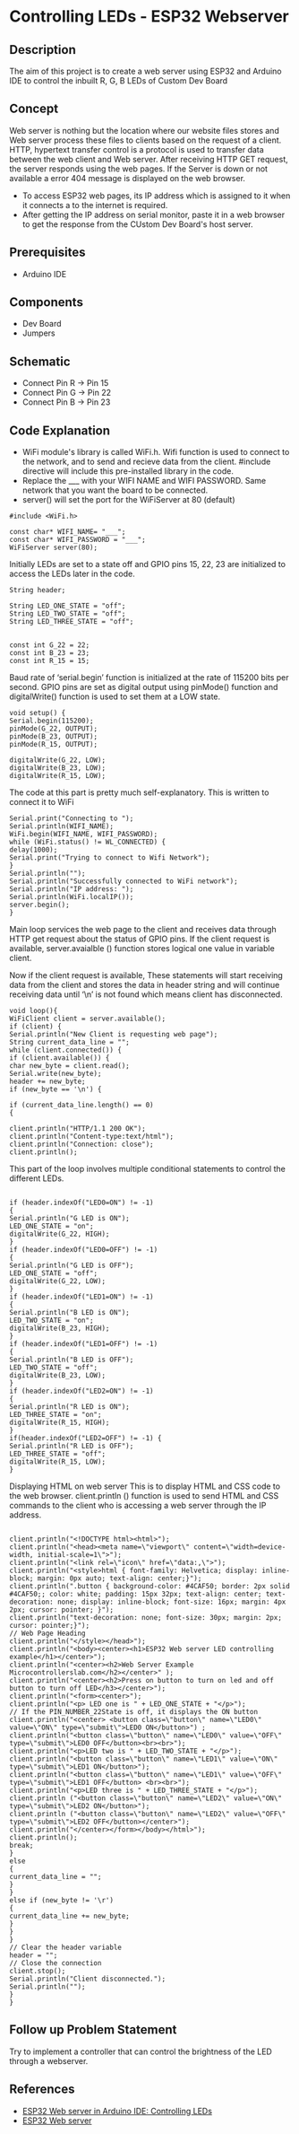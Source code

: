 # Controlling LEDs - ESP32 Webserver
## Description
The aim of this project is to create a web server using ESP32 and Arduino IDE to control the inbuilt R, G, B LEDs of Custom Dev Board

## Concept
Web server is nothing but the location where our website files stores and Web server process these files to clients based on the request of a client. HTTP, hypertext transfer
control is a protocol is used to transfer data between the web client and Web server. 
After receiving HTTP GET request, the server responds using the web pages. If the Server is down or not available a error 404 message is displayed on the web browser.

* To access ESP32 web pages, its IP address which is assigned to it when it connects a to the internet is required.
* After getting the IP address on serial monitor, paste it in a web browser to get the response from the CUstom Dev Board's host server.
## Prerequisites
* Arduino IDE

## Components
* Dev Board
* Jumpers

## Schematic
* Connect Pin R -> Pin 15
* Connect Pin G -> Pin 22
* Connect Pin B -> Pin 23

## Code Explanation

* WiFi module's library is called WiFi.h. Wifi function is used to connect to the network, and to send and recieve data from the client.
 #include directive will include this pre-installed library in the code.
* Replace the ___ with your WIFI NAME and WIFI PASSWORD. Same network that you want the board to be connected.
* server() will set the port for the WiFiServer at 80 (default)
```
#include <WiFi.h>

const char* WIFI_NAME= "___"; 
const char* WIFI_PASSWORD = "___"; 
WiFiServer server(80);
```
Initially LEDs are set to a state off and GPIO pins 15, 22, 23 are initialized to access the LEDs later in the code.
```
String header;

String LED_ONE_STATE = "off";
String LED_TWO_STATE = "off";
String LED_THREE_STATE = "off";


const int G_22 = 22;
const int B_23 = 23;
const int R_15 = 15;

```
Baud rate of ‘serial.begin’ function is initialized at the rate of 115200 bits per second. GPIO pins are set as digital output using pinMode()
function and digitalWrite() function is used to set them at a LOW state.
```
void setup() {
Serial.begin(115200);
pinMode(G_22, OUTPUT);
pinMode(B_23, OUTPUT);
pinMode(R_15, OUTPUT);

digitalWrite(G_22, LOW);
digitalWrite(B_23, LOW);
digitalWrite(R_15, LOW);
```
The code at this part is pretty much self-explanatory. This is written to connect it to WiFi
```
Serial.print("Connecting to ");
Serial.println(WIFI_NAME);
WiFi.begin(WIFI_NAME, WIFI_PASSWORD);
while (WiFi.status() != WL_CONNECTED) {
delay(1000);
Serial.print("Trying to connect to Wifi Network");
}
Serial.println("");
Serial.println("Successfully connected to WiFi network");
Serial.println("IP address: ");
Serial.println(WiFi.localIP());
server.begin();
}
```
Main loop services the web page to the client and receives data through HTTP get request about the status of GPIO pins. 
If the client request is available, server.avaialble () function stores logical one value in variable client.

Now if the client request is available, These statements will start receiving data from the client and stores the data in header string 
and will continue receiving data until ‘\n’  is not found which means client has disconnected.

```
void loop(){
WiFiClient client = server.available(); 
if (client) { 
Serial.println("New Client is requesting web page"); 
String current_data_line = ""; 
while (client.connected()) { 
if (client.available()) { 
char new_byte = client.read(); 
Serial.write(new_byte); 
header += new_byte;
if (new_byte == '\n') { 
         
if (current_data_line.length() == 0) 
{
            
client.println("HTTP/1.1 200 OK");
client.println("Content-type:text/html");
client.println("Connection: close");
client.println();

```
This part of the loop involves multiple conditional statements to control the different LEDs.
```

if (header.indexOf("LED0=ON") != -1) 
{
Serial.println("G LED is ON");
LED_ONE_STATE = "on";
digitalWrite(G_22, HIGH);
} 
if (header.indexOf("LED0=OFF") != -1) 
{
Serial.println("G LED is OFF");
LED_ONE_STATE = "off";
digitalWrite(G_22, LOW);
} 
if (header.indexOf("LED1=ON") != -1)
{
Serial.println("B LED is ON");
LED_TWO_STATE = "on";
digitalWrite(B_23, HIGH);
}
if (header.indexOf("LED1=OFF") != -1) 
{
Serial.println("B LED is OFF");
LED_TWO_STATE = "off";
digitalWrite(B_23, LOW);
}
if (header.indexOf("LED2=ON") != -1) 
{
Serial.println("R LED is ON");
LED_THREE_STATE = "on";
digitalWrite(R_15, HIGH);
}
if(header.indexOf("LED2=OFF") != -1) {
Serial.println("R LED is OFF");
LED_THREE_STATE = "off";
digitalWrite(R_15, LOW);
}
```
Displaying HTML on web server
This is to display HTML and CSS code to the web browser. 
client.println () function is used to send HTML and CSS commands to the client who is accessing a web server through the IP address. 
```
            
client.println("<!DOCTYPE html><html>");
client.println("<head><meta name=\"viewport\" content=\"width=device-width, initial-scale=1\">");
client.println("<link rel=\"icon\" href=\"data:,\">");
client.println("<style>html { font-family: Helvetica; display: inline-block; margin: 0px auto; text-align: center;}");
client.println(".button { background-color: #4CAF50; border: 2px solid #4CAF50;; color: white; padding: 15px 32px; text-align: center; text-decoration: none; display: inline-block; font-size: 16px; margin: 4px 2px; cursor: pointer; }");
client.println("text-decoration: none; font-size: 30px; margin: 2px; cursor: pointer;}"); 
// Web Page Heading
client.println("</style></head>");
client.println("<body><center><h1>ESP32 Web server LED controlling example</h1></center>");
client.println("<center><h2>Web Server Example Microcontrollerslab.com</h2></center>" );
client.println("<center><h2>Press on button to turn on led and off button to turn off LED</h3></center>");
client.println("<form><center>");
client.println("<p> LED one is " + LED_ONE_STATE + "</p>");
// If the PIN_NUMBER_22State is off, it displays the ON button 
client.println("<center> <button class=\"button\" name=\"LED0\" value=\"ON\" type=\"submit\">LED0 ON</button>") ;
client.println("<button class=\"button\" name=\"LED0\" value=\"OFF\" type=\"submit\">LED0 OFF</button><br><br>");
client.println("<p>LED two is " + LED_TWO_STATE + "</p>");
client.println("<button class=\"button\" name=\"LED1\" value=\"ON\" type=\"submit\">LED1 ON</button>");
client.println("<button class=\"button\" name=\"LED1\" value=\"OFF\" type=\"submit\">LED1 OFF</button> <br><br>");
client.println("<p>LED three is " + LED_THREE_STATE + "</p>");
client.println ("<button class=\"button\" name=\"LED2\" value=\"ON\" type=\"submit\">LED2 ON</button>");
client.println ("<button class=\"button\" name=\"LED2\" value=\"OFF\" type=\"submit\">LED2 OFF</button></center>");
client.println("</center></form></body></html>");
client.println();
break;
} 
else 
{ 
current_data_line = "";
}
} 
else if (new_byte != '\r') 
{ 
current_data_line += new_byte; 
}
}
}
// Clear the header variable
header = "";
// Close the connection
client.stop();
Serial.println("Client disconnected.");
Serial.println("");
}
}
```
## Follow up Problem Statement
Try to implement a controller that can control the brightness of the LED through a webserver.

## References
* [ESP32 Web server in Arduino IDE: Controlling LEDs](https://microcontrollerslab.com/esp32-web-server-arduino-led/)
* [ESP32 Web server](https://randomnerdtutorials.com/esp32-web-server-slider-pwm/)
